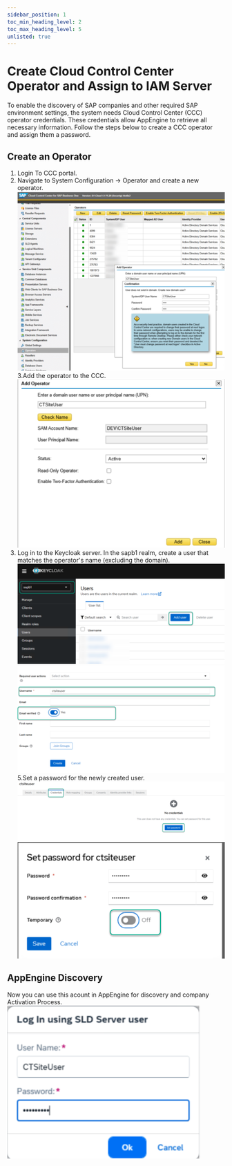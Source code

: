 ```yaml
---
sidebar_position: 1
toc_min_heading_level: 2
toc_max_heading_level: 5
unlisted: true
---
```


# Create Cloud Control Center Operator and Assign to IAM Server
To enable the discovery of SAP companies and other required SAP environment settings, the system needs Cloud Control Center (CCC) operator credentials. These credentials allow AppEngine to retrieve all necessary information. Follow the steps below to create a CCC operator and assign them a password.
## Create an Operator
1. Login To CCC portal.
2. Navigate to System Configuration → Operator and create a new operator.
![Create Operator](./media/configuration-and-administration/CCC/CreateOperator.png)
3.Add the operator to the CCC.
![Add Operator](./media/configuration-and-administration/CCC/CreateOperator_Add.png)
4. Log in to the Keycloak server. In the sapb1 realm, create a user that matches the operator's name (excluding the domain).
![Ceeate Auth User](./media/configuration-and-administration/CCC/CreateUser.png)
![Add  Auth User](./media/configuration-and-administration/CCC/CreateUser_Add.png)
5.Set a password for the newly created user.
![Ceeate Auth User](./media/configuration-and-administration/CCC/SetPassword.png)
![Add  Auth User](./media/configuration-and-administration/CCC/SetPassword_Add.png)
## AppEngine Discovery
Now you can use this acount in AppEngine for  discovery and company Activation Process.
![Discover](./media/configuration-and-administration/CCC/Discover.png)